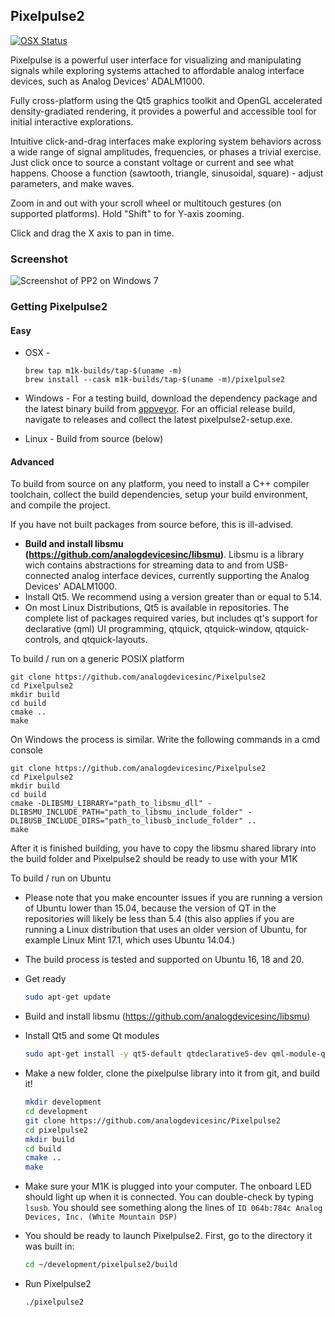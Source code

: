## Pixelpulse2

[![OSX Status](https://github.com/m1k-builds/Pixelpulse2-macOS/actions/workflows/main.yml/badge.svg)](https://github.com/m1k-builds/Pixelpulse2-macOS/actions/workflows/main.yml)

Pixelpulse is a powerful user interface for visualizing and manipulating signals while exploring systems attached to affordable analog interface devices, such as Analog Devices' ADALM1000.

Fully cross-platform using the Qt5 graphics toolkit and OpenGL accelerated density-gradiated rendering, it provides a powerful and accessible tool for initial interactive explorations.

Intuitive click-and-drag interfaces make exploring system behaviors across a wide range of signal amplitudes, frequencies, or phases a trivial exercise. Just click once to source a constant voltage or current and see what happens. Choose a function (sawtooth, triangle, sinusoidal, square) - adjust parameters, and make waves.

Zoom in and out  with your scroll wheel or multitouch gestures (on supported platforms). Hold "Shift" to for Y-axis zooming.

Click and drag the X axis to pan in time.

### Screenshot

![Screenshot of PP2 on Windows 7](https://analogdevicesinc.github.io/Pixelpulse2/pp2screenshot.png "Pixelpulse on Windows 7")

### Getting Pixelpulse2

#### Easy

* OSX - 
    ```
    brew tap m1k-builds/tap-$(uname -m)
    brew install --cask m1k-builds/tap-$(uname -m)/pixelpulse2
    ```

* Windows - For a testing build, download the dependency package and the latest binary build from [appveyor](https://ci.appveyor.com/project/analogdevicesinc/pixelpulse2/build/artifacts). For an official release build, navigate to releases and collect the latest pixelpulse2-setup.exe.
* Linux - Build from source (below) 
#### Advanced

To build from source on any platform, you need to install a C++ compiler toolchain, collect the build dependencies, setup your build environment, and compile the project.

If you have not built packages from source before, this is ill-advised.
*  **Build and install libsmu (https://github.com/analogdevicesinc/libsmu)**. 
Libsmu is a library wich contains abstractions for streaming data to and from USB-connected analog interface devices, currently supporting the Analog Devices' ADALM1000. 
* Install Qt5. We recommend using a version greater than or equal to 5.14.
 * On most Linux Distributions, Qt5 is available in repositories. The complete list of packages required varies, but includes qt's support for declarative (qml) UI programming, qtquick, qtquick-window, qtquick-controls, and qtquick-layouts.

To build / run on a generic POSIX platform

    git clone https://github.com/analogdevicesinc/Pixelpulse2
    cd Pixelpulse2
    mkdir build
    cd build
    cmake ..
    make

On Windows the process is similar. Write the following commands in a cmd console

	git clone https://github.com/analogdevicesinc/Pixelpulse2
	cd Pixelpulse2
	mkdir build
	cd build
    cmake -DLIBSMU_LIBRARY="path_to_libsmu_dll" -DLIBSMU_INCLUDE_PATH="path_to_libsmu_include_folder" -DLIBUSB_INCLUDE_DIRS="path_to_libusb_include_folder" ..
	make

After it is finished building, you have to copy the libsmu shared library into the build folder and Pixelpulse2 should be ready to use with your M1K

To build / run on Ubuntu

 * Please note that you make encounter issues if you are running a version of Ubuntu lower than 15.04, because the version of QT in the repositories will likely be less than 5.4 (this also applies if you are running a Linux distribution that uses an older version of Ubuntu, for example Linux Mint 17.1, which uses Ubuntu 14.04.)
 * The build process is tested and supported on Ubuntu 16, 18 and 20.

* Get ready

    ```bash
    sudo apt-get update
    ```

* Build and install libsmu (https://github.com/analogdevicesinc/libsmu)

* Install Qt5 and some Qt modules

    ```bash
    sudo apt-get install -y qt5-default qtdeclarative5-dev qml-module-qtquick-dialogs qml-module-qt-labs-settings qml-module-qt-labs-folderlistmodel qml-module-qtqml-models2 qml-module-qtquick-controls
    ```

* Make a new folder, clone the pixelpulse library into it from git, and build it!

    ```bash
    mkdir development
    cd development
    git clone https://github.com/analogdevicesinc/Pixelpulse2
    cd pixelpulse2
    mkdir build
    cd build
    cmake ..
    make
    ```

 * Make sure your M1K is plugged into your computer.  The onboard LED should light up when it is connected.  You can double-check by typing ```lsusb```.  You should see something along the lines of ```ID 064b:784c Analog Devices, Inc. (White Mountain DSP)```
 * You should be ready to launch Pixelpulse2. First, go to the directory it was built in:
    
    ```bash
    cd ~/development/pixelpulse2/build
    ```

 * Run Pixelpulse2

    ```bash
    ./pixelpulse2
    ```
